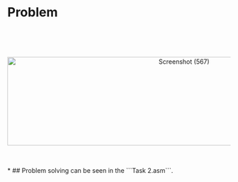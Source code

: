 # Problem

<br>
<br>
<br>

<p align="center">
<a data-flickr-embed="true" href="https://www.flickr.com/photos/197661703@N05/52906713396/in/dateposted-public/" title="Screenshot (567)"><img src="https://live.staticflickr.com/65535/52906713396_c782349eee.jpg" width="782" height="200" alt="Screenshot (567)"/></a>
</p>

<br>
<br>
* ## Problem solving can be seen in the ```Task 2.asm```.
